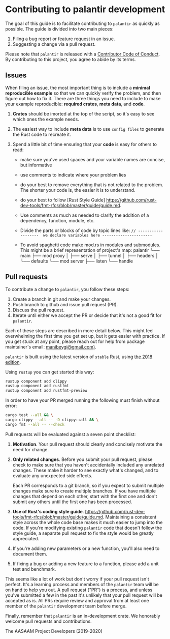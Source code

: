 # Contributing to palantir development

The goal of this guide is to facilitate contributing to `palantir` as
quickly as possible. The guide is divided into two main pieces:

1. Filing a bug report or feature request in an issue.
1. Suggesting a change via a pull request.

Please note that `palantir` is released with a
[Contributor Code of Conduct](.github/CODE_OF_CONDUCT.md). By contributing to
this project, you agree to abide by its terms.

## Issues

When filing an issue, the most important thing is to include a **minimal
reproducible example** so that we can quickly verify the problem, and then figure
out how to fix it. There are three things you need to include to make your
example reproducible: **required crates**, **meta data**, and **code**.

1. **Crates** should be imorted at the top of the script, so it's easy to
    see which ones the example needs.
  
1. The easiest way to include **meta data** is to use `config files` to
    generate the Rust code to recreate it.
  
1. Spend a little bit of time ensuring that your **code** is easy for others to
    read:
  
    * make sure you've used spaces and your variable names are concise, but
      informative
  
    * use comments to indicate where your problem lies
  
    * do your best to remove everything that is not related to the problem.  
     The shorter your code is, the easier it is to understand.
  
    * do your best to follow [Rust Style Guide]
      <https://github.com/rust-dev-tools/fmt-rfcs/blob/master/guide/guide.md>.
    * Use comments as much as needed to clarify the addition of a dependency,
      function, module, etc.
    * Divide the parts or blocks of code by topic lines like:
     `// -------------------  we declare variables here ----------------------`
    * To avoid spaghetti code make mod.rs in modules and submodules. This might
      be a brief representation of project's map:
      palantir
      └── main
          ├── mod proxy
          │   ├── serve
          │   ├── tunnel
          │   ├── headers
          │   └── defaults
          └── mod server
              ├── listen
              └── handle

## Pull requests

To contribute a change to `palantir`, you follow these steps:

1. Create a branch in git and make your changes.
1. Push branch to github and issue pull request (PR).
1. Discuss the pull request.
1. Iterate until either we accept the PR or decide that it's not
   a good fit for `palantir`.

Each of these steps are described in more detail below. This might feel
overwhelming the first time you get set up, but it gets easier with practice.
If you get stuck at any point, please reach out for help from package maintainer's email: [manibeygi@gmail.com)](manibeygi@gmail.com).

`palantir` is built using the latest version of `stable` Rust, using [the 2018 edition](https://doc.rust-lang.org/edition-guide/rust-2018/).

Using `rustup` you can get started this way:

```bash
rustup component add clippy
rustup component add rustfmt
rustup component add rustfmt-preview
```

In order to have your PR merged running the following must finish without error:

```bash
cargo test --all && \
cargo clippy --all -- -D clippy::all && \
cargo fmt --all -- --check
```

Pull requests will be evaluated against a seven point checklist:

1. __Motivation__. Your pull request should clearly and concisely motivate the
    need for change.

1. __Only related changes__. Before you submit your pull request, please
    check to make sure that you haven't accidentally included any unrelated
    changes. These make it harder to see exactly what's changed, and to
    evaluate any unexpected side effects.

    Each PR corresponds to a git branch, so if you expect to submit
    multiple changes make sure to create multiple branches. If you have
    multiple changes that depend on each other, start with the first one
    and don't submit any others until the first one has been processed.

1. __Use of Rust's coding style guide__.
    <https://github.com/rust-dev-tools/fmt-rfcs/blob/master/guide/guide.md>. Maintaining
    a consistent style across the whole code base makes it much easier to
    jump into the code. If you're modifying existing `palantir` code that
    doesn't follow the style guide, a separate pull request to fix the
    style would be greatly appreciated.

1. If you're adding new parameters or a new function, you'll also need
    to document them.

1. If fixing a bug or adding a new feature to a function,
    please add a unit test and benchmark.

This seems like a lot of work but don't worry if your pull request isn't perfect.
It's a learning process and members of the `palantir` team will be on hand to help you
out. A pull request ("PR") is a process, and unless you've submitted a few in the
past it's unlikely that your pull request will be accepted as is. All PRs require
review and approval from at least one member of the `palantir` development team
before merge.

Finally, remember that `palantir` is an in-development crate. We honorably welcome pull requests and contributions.

The AASAAM Project Developers (2019-2020)

